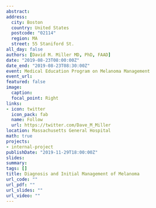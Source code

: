 ```yaml
---
abstract: 
address: 
  city: Boston
  country: United States
  postcode: "02114"
  region: MA
  street: 55 Staniford St. 
all_day: false
authors: [David M. Miller MD, PhD, FAAD]
date: "2019-08-23T08:00:00Z"
date_end: "2019-08-23T08:30:00Z"
event: Medical Education Program on Melanoma Management
event_url: 
featured: false
image:
  caption: 
  focal_point: Right
links:
- icon: twitter
  icon_pack: fab
  name: Follow
  url: https://twitter.com/Dave_M_Miller
location: Massachusetts General Hospital
math: true
projects:
- internal-project
publishDate: "2019-11-29T18:00:00Z"
slides: 
summary: 
tags: []
title: Diagnosis and Initial Management of Melanoma 
url_code: ""
url_pdf: ""
url_slides: ""
url_video: ""
---
```

